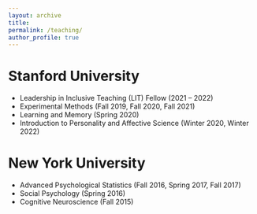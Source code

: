 ```yaml
---
layout: archive
title: 
permalink: /teaching/
author_profile: true
---
```


Stanford University
======
* Leadership in Inclusive Teaching (LIT) Fellow (2021 – 2022)
* Experimental Methods (Fall 2019, Fall 2020, Fall 2021)                                     
* Learning and Memory (Spring 2020)                                                        
* Introduction to Personality and Affective Science (Winter 2020, Winter 2022)

New York University
======
* Advanced Psychological Statistics (Fall 2016, Spring 2017, Fall 2017) 
* Social Psychology (Spring 2016) 
* Cognitive Neuroscience (Fall 2015)